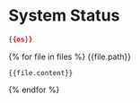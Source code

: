 # System Status

```json
{{os}}
```


{% for file in files %}
{{file.path}}
```{{file.lang}}
{{file.content}}
```

{% endfor %}
